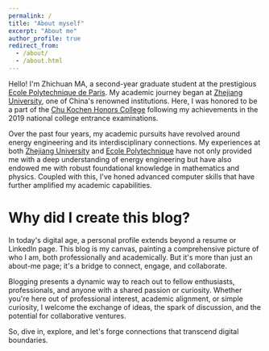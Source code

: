 ```yaml
---
permalink: /
title: "About myself"
excerpt: "About me"
author_profile: true
redirect_from: 
  - /about/
  - /about.html
---
```


Hello! I'm Zhichuan MA, a second-year graduate student at the prestigious [Ecole Polytechnique de Paris](https://www.polytechnique.edu/). My academic journey began at [Zhejiang University](https://www.zju.edu.cn/english/), one of China's renowned institutions. Here, I was honored to be a part of the [Chu Kochen Honors College](https://zh.wikipedia.org/zh-hans/%E6%B5%99%E6%B1%9F%E5%A4%A7%E5%AD%A6%E7%AB%BA%E5%8F%AF%E6%A1%A2%E5%AD%A6%E9%99%A2) following my achievements in the 2019 national college entrance examinations.

Over the past four years, my academic pursuits have revolved around energy engineering and its interdisciplinary connections. My experiences at both [Zhejiang University](https://www.zju.edu.cn/english/) and [Ecole Polytechnique](https://www.polytechnique.edu/) have not only provided me with a deep understanding of energy engineering but have also endowed me with robust foundational knowledge in mathematics and physics. Coupled with this, I've honed advanced computer skills that have further amplified my academic capabilities.

# Why did I create this blog?

In today's digital age, a personal profile extends beyond a resume or LinkedIn page. This blog is my canvas, painting a comprehensive picture of who I am, both professionally and academically. But it's more than just an about-me page; it's a bridge to connect, engage, and collaborate.

Blogging presents a dynamic way to reach out to fellow enthusiasts, professionals, and anyone with a shared passion or curiosity. Whether you're here out of professional interest, academic alignment, or simple curiosity, I welcome the exchange of ideas, the spark of discussion, and the potential for collaborative ventures.

So, dive in, explore, and let's forge connections that transcend digital boundaries.

